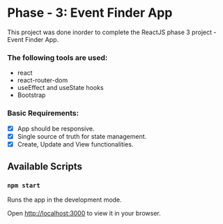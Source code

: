 # Phase - 3: Event Finder App

This project was done inorder to complete the ReactJS phase 3 project - Event Finder App.

### The following tools are used:

- react
- react-router-dom
- useEffect and useState hooks
- Bootstrap

### Basic Requirements:

- [x] App should be responsive.
- [x] Single source of truth for state management.
- [x] Create, Update and View functionalities.

## Available Scripts

### `npm start`

Runs the app in the development mode.

Open [http://localhost:3000](http://localhost:3000) to view it in your browser.
